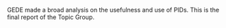 GEDE made a broad analysis on the usefulness and use of PIDs. This is the final report of the Topic Group.
